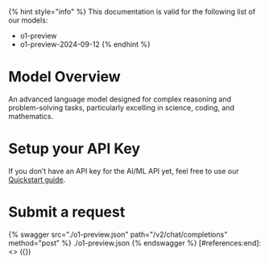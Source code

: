 [#references:start]: <> ({ "template": "openapi" })
{% hint style="info" %}
This documentation is valid for the following list of our models:
* o1-preview
* o1-preview-2024-09-12
{% endhint %}

# Model Overview
An advanced language model designed for complex reasoning and problem-solving tasks, particularly excelling in science, coding, and mathematics.

# Setup your API Key
If you don’t have an API key for the AI/ML API yet, feel free to use our [Quickstart guide](https://docs.aimlapi.com/quickstart/setting-up).

# Submit a request
{% swagger src="./o1-preview.json" path="/v2/chat/completions" method="post" %}
./o1-preview.json
{% endswagger %}
[#references:end]: <> ({})
